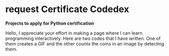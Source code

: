 # request Certificate Codedex
**Projects to apply for Python certification**

Hello, I appreciate your effort in making a page where I can learn programming interactively. Here are two codes that I have written. One of them creates a GIF and the other counts the coins in an image by detecting them.
